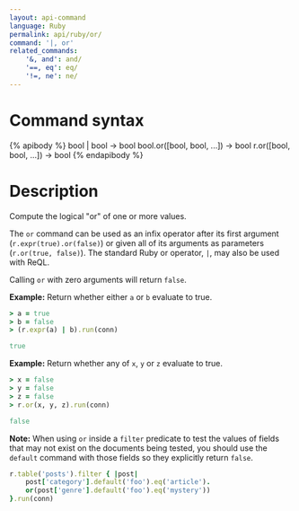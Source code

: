 ```yaml
---
layout: api-command
language: Ruby
permalink: api/ruby/or/
command: '|, or'
related_commands:
    '&, and': and/
    '==, eq': eq/
    '!=, ne': ne/
---
```


# Command syntax #

{% apibody %}
bool | bool &rarr; bool
bool.or([bool, bool, ...]) &rarr; bool
r.or([bool, bool, ...]) &rarr; bool
{% endapibody %}

# Description #

Compute the logical "or" of one or more values.

The `or` command can be used as an infix operator after its first argument (`r.expr(true).or(false)`) or given all of its arguments as parameters (`r.or(true, false)`). The standard Ruby or operator, `|`, may also be used with ReQL.

Calling `or` with zero arguments will return `false`.

__Example:__ Return whether either `a` or `b` evaluate to true.

```rb
> a = true
> b = false
> (r.expr(a) | b).run(conn)

true
```

__Example:__ Return whether any of `x`, `y` or `z` evaluate to true.

```rb
> x = false
> y = false
> z = false
> r.or(x, y, z).run(conn)

false
```

__Note:__ When using `or` inside a `filter` predicate to test the values of fields that may not exist on the documents being tested, you should use the `default` command with those fields so they explicitly return `false`.

```rb
r.table('posts').filter { |post|
    post['category'].default('foo').eq('article').
    or(post['genre'].default('foo').eq('mystery'))
}.run(conn)
```
